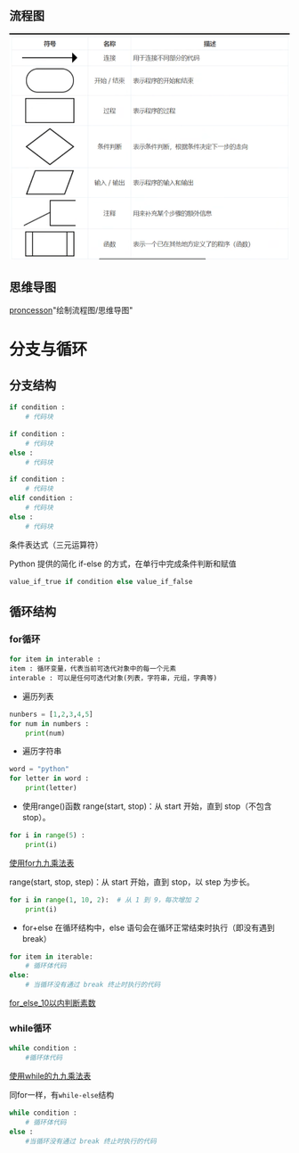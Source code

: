 ## 流程图
![alt text](<屏幕截图 2025-02-24 131305.png>)

## 思维导图
[proncesson](https://www.processon.com/)"绘制流程图/思维导图"

# 分支与循环

## 分支结构
```python
if condition :
    # 代码块
```
```python
if condition :
    # 代码块
else :
    # 代码块
```
```python
if condition :
    # 代码块
elif condition :
    # 代码块
else :
    # 代码块
```
条件表达式（三元运算符）

Python 提供的简化 if-else 的方式，在单行中完成条件判断和赋值
```python
value_if_true if condition else value_if_false
```

## 循环结构

### for循环
```py
for item in interable :
item : 循环变量，代表当前可迭代对象中的每一个元素
interable : 可以是任何可迭代对象(列表，字符串，元组，字典等)
```

* 遍历列表
```python
nunbers = [1,2,3,4,5]
for num in numbers :
    print(num)
```

* 遍历字符串
```python
word = "python"
for letter in word :
    print(letter)
```

* 使用range()函数
range(start, stop)：从 start 开始，直到 stop（不包含 stop）。
```python
for i in range(5) :
    print(i)
```
[使用for九九乘法表](multiplication_99_for.py)

range(start, stop, step)：从 start 开始，直到 stop，以 step 为步长。
```python
for i in range(1, 10, 2):  # 从 1 到 9，每次增加 2
    print(i)
```

* for+else
在循环结构中，else 语句会在循环正常结束时执行（即没有遇到 break）
```python
for item in iterable:
    # 循环体代码
else:
    # 当循环没有通过 break 终止时执行的代码
```
[for_else_10以内判断素数](if_Primenumber.py)

### while循环
```python
while condition :
    #循环体代码
```
[使用while的九九乘法表](multiplication_99_while.py)

同for一样，有`while-else`结构
```py
while condition :
    # 循环体代码
else :
    #当循环没有通过 break 终止时执行的代码
```

